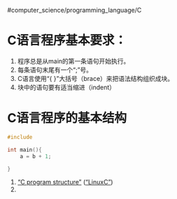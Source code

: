 #computer_science/programming_language/C 
# C语言程序基本要求：
1. 程序总是从main的第一条语句开始执行。
2. 每条语句末尾有一个“;”号。
3. C语言使用“{  }”大括号（brace）来把语法结构组织成块。 
4. 块中的语句要有适当缩进（indent）

# C语言程序的基本结构
```C
#include 

int main(){
	a = b + 1;

}
```


1. <span class="highlight" data-annotation="%7B%22attachmentURI%22%3A%22http%3A%2F%2Fzotero.org%2Fusers%2F9667514%2Fitems%2F4IHU78F5%22%2C%22annotationKey%22%3A%22LEP5EDB8%22%2C%22color%22%3A%22%23ffd400%22%2C%22pageLabel%22%3A%2229%22%2C%22position%22%3A%7B%22pageIndex%22%3A28%2C%22rects%22%3A%5B%5B58%2C208.35%2C439%2C223.11%5D%5D%7D%2C%22citationItem%22%3A%7B%22uris%22%3A%5B%22http%3A%2F%2Fzotero.org%2Fusers%2F9667514%2Fitems%2FI2QD5IEX%22%5D%2C%22locator%22%3A%2229%22%7D%7D" ztype="zhighlight"><a href="zotero://open-pdf/library/items/4IHU78F5?page=29&#x26;annotation=LEP5EDB8">“C program structure”</a></span> <span class="citation" data-citation="%7B%22citationItems%22%3A%5B%7B%22uris%22%3A%5B%22http%3A%2F%2Fzotero.org%2Fusers%2F9667514%2Fitems%2FI2QD5IEX%22%5D%2C%22itemData%22%3A%7B%22id%22%3A%22http%3A%2F%2Fzotero.org%2Fusers%2F9667514%2Fitems%2FI2QD5IEX%22%2C%22type%22%3A%22book%22%2C%22title%22%3A%22LinuxC%22%7D%7D%5D%2C%22properties%22%3A%7B%7D%7D" ztype="zcitation">(<span class="citation-item"><a href="zotero://select/library/items/I2QD5IEX">“LinuxC”</a></span>)</span>
2. 